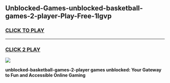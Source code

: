
## Unblocked-Games-unblocked-basketball-games-2-player-Play-Free-1lgvp
<h3>
<a href="https://premium76.site?title=unblocked-basketball-games-2-player&ref=18A">CLICK TO PLAY</a></h3>
<hr>

<h3>
<a href="https://premium76.site?title=unblocked-basketball-games-2-player&ref=18A">CLICK 2 PLAY</a>
  
</h3>

<a href="https://premium76.site?title=unblocked-basketball-games-2-player&ref=18A"><img src="https://clearcache.store/games.png"></a>


**unblocked-basketball-games-2-player games unblocked: Your Gateway to Fun and Accessible Online Gaming**

